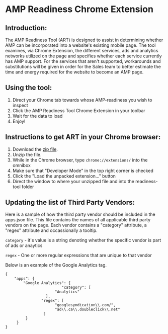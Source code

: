 
# AMP Readiness Chrome Extension

## Introduction: 
The AMP Readiness Tool (ART) is designed to assist in determining whether AMP can be incorporated into a website's existing mobile page. The tool examines, via Chrome Extension, the different services, ads and analytics networks utilized on the page and specifies whether each service currently has AMP support. For the services that aren't supported, workarounds and substitutions will be given in order for the Sales team to better estimate the time and energy required for the website to become an AMP page.

## Using the tool: 
1. Direct your Chrome tab towards whose AMP-readiness you wish to inspect
2. Click the AMP Readiness Tool Chrome Extension in your toolbar
3. Wait for the data to load
4. Enjoy!

## Instructions to get ART in your Chrome browser:
1. Download the [zip file](https://github.com/ampproject/ampbench/archive/master.zip). 
2. Unzip the file.
3. While in the Chrome browser, type `chrome://extensions/` into the omnibox
4. Make sure that "Developer Mode" in the top right corner is checked
5. Click the "Load the unpacked extension..." button 
6. Direct the window to where your unzipped file and into the readiness-tool folder

## Updating the list of Third Party Vendors:

Here is a sample of how the third party vendor should be included in the apps.json file. This file contains the names of all applicable third party vendors on the page. Each vendor contains a "category" attribute, a "regex" attribute and occassionally a tooltip.

`category` - it's value is a string denoting whether the specific vendor is part of ads or anaytics

`regex` - One or more regular expressions that are unique to that vendor

Below is an example of the Google Analytics tag.

```
{
    "apps": {
        "Google Analytics": {
                	     "category": [
				      "Analytics"
			      ],
			    "regex": [
				      "googlesyndication\\.com/",
				      "ad\\.ca\\.doubleclick\\.net"
			     ]
         }
     }
}
```
